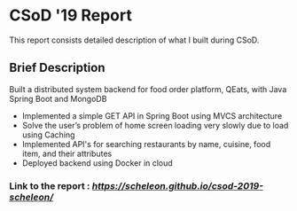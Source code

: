 # CSoD '19 Report

This report consists detailed description of what I built during CSoD.

## Brief Description

Built a distributed system backend for food order platform, QEats, with Java Spring Boot and MongoDB

- Implemented a simple GET API in Spring Boot using MVCS architecture
- Solve the user’s problem of home screen loading very slowly due to load using Caching
- Implemented API's for searching restaurants by name, cuisine, food item, and their attributes
- Deployed backend using Docker in cloud

### Link to the report : *https://scheleon.github.io/csod-2019-scheleon/*
